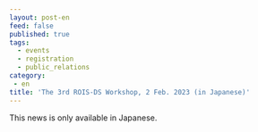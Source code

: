 ```yaml
---
layout: post-en
feed: false
published: true
tags:
  - events
  - registration
  - public_relations
category:
 - en
title: 'The 3rd ROIS-DS Workshop, 2 Feb. 2023 (in Japanese)'
---
```


This news is only available in Japanese.
